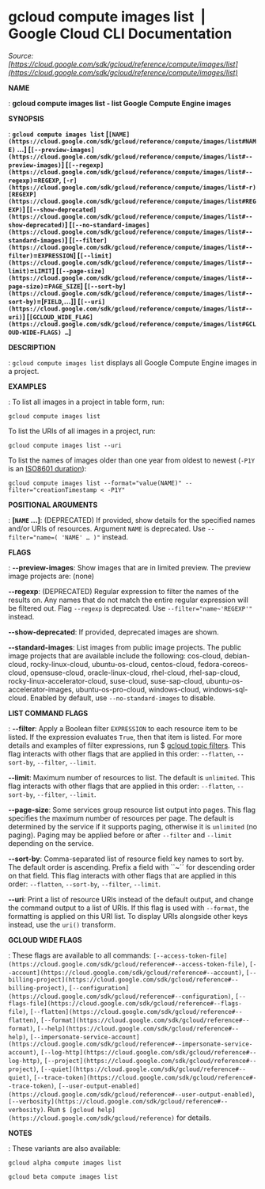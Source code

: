 # gcloud compute images list  |  Google Cloud CLI Documentation

*Source: [https://cloud.google.com/sdk/gcloud/reference/compute/images/list](https://cloud.google.com/sdk/gcloud/reference/compute/images/list)*

**NAME**

: **gcloud compute images list - list Google Compute Engine images**

**SYNOPSIS**

: **`gcloud compute images list` [`[NAME](https://cloud.google.com/sdk/gcloud/reference/compute/images/list#NAME)` …] [`[--preview-images](https://cloud.google.com/sdk/gcloud/reference/compute/images/list#--preview-images)`] [`[--regexp](https://cloud.google.com/sdk/gcloud/reference/compute/images/list#--regexp)`=`REGEXP`, `[-r](https://cloud.google.com/sdk/gcloud/reference/compute/images/list#-r)` `[REGEXP](https://cloud.google.com/sdk/gcloud/reference/compute/images/list#REGEXP)`] [`[--show-deprecated](https://cloud.google.com/sdk/gcloud/reference/compute/images/list#--show-deprecated)`] [`[--no-standard-images](https://cloud.google.com/sdk/gcloud/reference/compute/images/list#--standard-images)`] [`[--filter](https://cloud.google.com/sdk/gcloud/reference/compute/images/list#--filter)`=`EXPRESSION`] [`[--limit](https://cloud.google.com/sdk/gcloud/reference/compute/images/list#--limit)`=`LIMIT`] [`[--page-size](https://cloud.google.com/sdk/gcloud/reference/compute/images/list#--page-size)`=`PAGE_SIZE`] [`[--sort-by](https://cloud.google.com/sdk/gcloud/reference/compute/images/list#--sort-by)`=[`FIELD`,…]] [`[--uri](https://cloud.google.com/sdk/gcloud/reference/compute/images/list#--uri)`] [`[GCLOUD_WIDE_FLAG](https://cloud.google.com/sdk/gcloud/reference/compute/images/list#GCLOUD-WIDE-FLAGS) …`]**

**DESCRIPTION**

: `gcloud compute images list` displays all Google Compute Engine
images in a project.

**EXAMPLES**

: To list all images in a project in table form, run:

```
gcloud compute images list
```

To list the URIs of all images in a project, run:

```
gcloud compute images list --uri
```

To list the names of images older than one year from oldest to newest
(`-P1Y` is an [ISO8601 duration](https://en.wikipedia.org/wiki/ISO_8601)):

```
gcloud compute images list --format="value(NAME)" --filter="creationTimestamp < -P1Y"
```

**POSITIONAL ARGUMENTS**

: **[`NAME` …]**:
(DEPRECATED) If provided, show details for the specified names and/or URIs of
resources.
Argument `NAME` is deprecated. Use `--filter="name=( 'NAME'
… )"` instead.

**FLAGS**

: **--preview-images**:
Show images that are in limited preview. The preview image projects are: (none)

**--regexp**:
(DEPRECATED) Regular expression to filter the names of the results on. Any names
that do not match the entire regular expression will be filtered out.
Flag `--regexp` is deprecated. Use
`--filter="name~'REGEXP'"` instead.

**--show-deprecated**:
If provided, deprecated images are shown.

**--standard-images**:
List images from public image projects. The public image projects that are
available include the following: cos-cloud, debian-cloud, rocky-linux-cloud,
ubuntu-os-cloud, centos-cloud, fedora-coreos-cloud, opensuse-cloud,
oracle-linux-cloud, rhel-cloud, rhel-sap-cloud, rocky-linux-accelerator-cloud,
suse-cloud, suse-sap-cloud, ubuntu-os-accelerator-images, ubuntu-os-pro-cloud,
windows-cloud, windows-sql-cloud. Enabled by default, use
`--no-standard-images` to disable.

**LIST COMMAND FLAGS**

: **--filter**:
Apply a Boolean filter `EXPRESSION` to each resource item
to be listed. If the expression evaluates `True`, then that item is
listed. For more details and examples of filter expressions, run $ [gcloud topic filters](https://cloud.google.com/sdk/gcloud/reference/topic/filters). This flag
interacts with other flags that are applied in this order:
`--flatten`, `--sort-by`, `--filter`,
`--limit`.

**--limit**:
Maximum number of resources to list. The default is `unlimited`. This
flag interacts with other flags that are applied in this order:
`--flatten`, `--sort-by`, `--filter`,
`--limit`.

**--page-size**:
Some services group resource list output into pages. This flag specifies the
maximum number of resources per page. The default is determined by the service
if it supports paging, otherwise it is `unlimited` (no paging).
Paging may be applied before or after `--filter` and
`--limit` depending on the service.

**--sort-by**:
Comma-separated list of resource field key names to sort by. The default order
is ascending. Prefix a field with ``~´´ for descending order on that
field. This flag interacts with other flags that are applied in this order:
`--flatten`, `--sort-by`, `--filter`,
`--limit`.

**--uri**:
Print a list of resource URIs instead of the default output, and change the
command output to a list of URIs. If this flag is used with
`--format`, the formatting is applied on this URI list. To display
URIs alongside other keys instead, use the `uri()` transform.

**GCLOUD WIDE FLAGS**

: These flags are available to all commands: `[--access-token-file](https://cloud.google.com/sdk/gcloud/reference#--access-token-file)`,
`[--account](https://cloud.google.com/sdk/gcloud/reference#--account)`, `[--billing-project](https://cloud.google.com/sdk/gcloud/reference#--billing-project)`,
`[--configuration](https://cloud.google.com/sdk/gcloud/reference#--configuration)`,
`[--flags-file](https://cloud.google.com/sdk/gcloud/reference#--flags-file)`,
`[--flatten](https://cloud.google.com/sdk/gcloud/reference#--flatten)`, `[--format](https://cloud.google.com/sdk/gcloud/reference#--format)`, `[--help](https://cloud.google.com/sdk/gcloud/reference#--help)`, `[--impersonate-service-account](https://cloud.google.com/sdk/gcloud/reference#--impersonate-service-account)`,
`[--log-http](https://cloud.google.com/sdk/gcloud/reference#--log-http)`,
`[--project](https://cloud.google.com/sdk/gcloud/reference#--project)`, `[--quiet](https://cloud.google.com/sdk/gcloud/reference#--quiet)`, `[--trace-token](https://cloud.google.com/sdk/gcloud/reference#--trace-token)`, `[--user-output-enabled](https://cloud.google.com/sdk/gcloud/reference#--user-output-enabled)`,
`[--verbosity](https://cloud.google.com/sdk/gcloud/reference#--verbosity)`.
Run `$ [gcloud help](https://cloud.google.com/sdk/gcloud/reference)` for details.

**NOTES**

: These variants are also available:

```
gcloud alpha compute images list
```

```
gcloud beta compute images list
```